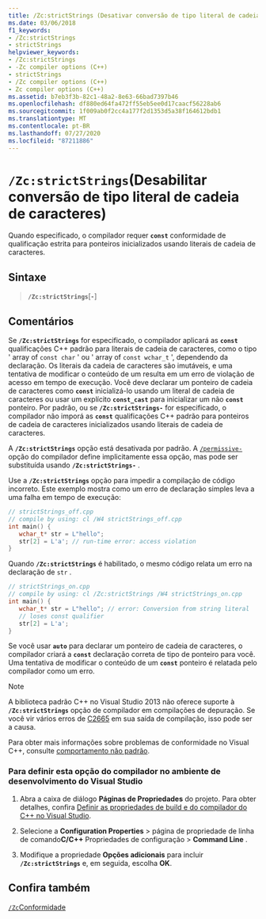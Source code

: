 ```yaml
---
title: /Zc:strictStrings (Desativar conversão de tipo literal de cadeia de caracteres)
ms.date: 03/06/2018
f1_keywords:
- /Zc:strictStrings
- strictStrings
helpviewer_keywords:
- /Zc:strictStrings
- -Zc compiler options (C++)
- strictStrings
- /Zc compiler options (C++)
- Zc compiler options (C++)
ms.assetid: b7eb3f3b-82c1-48a2-8e63-66bad7397b46
ms.openlocfilehash: df880ed64fa472ff55eb5ee0d17caacf56228ab6
ms.sourcegitcommit: 1f009ab0f2cc4a177f2d1353d5a38f164612bdb1
ms.translationtype: MT
ms.contentlocale: pt-BR
ms.lasthandoff: 07/27/2020
ms.locfileid: "87211886"
---
```

# <a name="zcstrictstrings-disable-string-literal-type-conversion"></a>`/Zc:strictStrings`(Desabilitar conversão de tipo literal de cadeia de caracteres)

Quando especificado, o compilador requer **`const`** conformidade de qualificação estrita para ponteiros inicializados usando literais de cadeia de caracteres.

## <a name="syntax"></a>Sintaxe

> **`/Zc:strictStrings`**[**`-`**]

## <a name="remarks"></a>Comentários

Se **`/Zc:strictStrings`** for especificado, o compilador aplicará as **`const`** qualificações C++ padrão para literais de cadeia de caracteres, como o tipo ' array of `const char` ' ou ' array of `const wchar_t` ', dependendo da declaração. Os literais da cadeia de caracteres são imutáveis, e uma tentativa de modificar o conteúdo de um resulta em um erro de violação de acesso em tempo de execução. Você deve declarar um ponteiro de cadeia de caracteres como **`const`** inicializá-lo usando um literal de cadeia de caracteres ou usar um explícito **`const_cast`** para inicializar um não **`const`** ponteiro. Por padrão, ou se **`/Zc:strictStrings-`** for especificado, o compilador não imporá as **`const`** qualificações C++ padrão para ponteiros de cadeia de caracteres inicializados usando literais de cadeia de caracteres.

A **`/Zc:strictStrings`** opção está desativada por padrão. A [`/permissive-`](permissive-standards-conformance.md) opção do compilador define implicitamente essa opção, mas pode ser substituída usando **`/Zc:strictStrings-`** .

Use a **`/Zc:strictStrings`** opção para impedir a compilação de código incorreto. Este exemplo mostra como um erro de declaração simples leva a uma falha em tempo de execução:

```cpp
// strictStrings_off.cpp
// compile by using: cl /W4 strictStrings_off.cpp
int main() {
   wchar_t* str = L"hello";
   str[2] = L'a'; // run-time error: access violation
}
```

Quando **`/Zc:strictStrings`** é habilitado, o mesmo código relata um erro na declaração de `str` .

```cpp
// strictStrings_on.cpp
// compile by using: cl /Zc:strictStrings /W4 strictStrings_on.cpp
int main() {
   wchar_t* str = L"hello"; // error: Conversion from string literal
   // loses const qualifier
   str[2] = L'a';
}
```

Se você usar **`auto`** para declarar um ponteiro de cadeia de caracteres, o compilador criará a **`const`** declaração correta de tipo de ponteiro para você. Uma tentativa de modificar o conteúdo de um **`const`** ponteiro é relatada pelo compilador como um erro.

> [!NOTE]
> A biblioteca padrão C++ no Visual Studio 2013 não oferece suporte à **`/Zc:strictStrings`** opção de compilador em compilações de depuração. Se você vir vários erros de [C2665](../../error-messages/compiler-errors-2/compiler-error-c2665.md) em sua saída de compilação, isso pode ser a causa.

Para obter mais informações sobre problemas de conformidade no Visual C++, consulte [comportamento não padrão](../../cpp/nonstandard-behavior.md).

### <a name="to-set-this-compiler-option-in-the-visual-studio-development-environment"></a>Para definir esta opção do compilador no ambiente de desenvolvimento do Visual Studio

1. Abra a caixa de diálogo **Páginas de Propriedades** do projeto. Para obter detalhes, confira [Definir as propriedades de build e do compilador do C++ no Visual Studio](../working-with-project-properties.md).

1. Selecione a **Configuration Properties**  >  página de propriedade de linha de comando**C/C++** Propriedades de configuração  >  **Command Line** .

1. Modifique a propriedade **Opções adicionais** para incluir **`/Zc:strictStrings`** e, em seguida, escolha **OK**.

## <a name="see-also"></a>Confira também

[`/Zc`Conformidade](zc-conformance.md)<br/>
